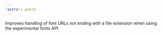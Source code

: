 ```yaml
---
'astro': patch
---
```


Improves handling of font URLs not ending with a file extension when using the experimental fonts API
